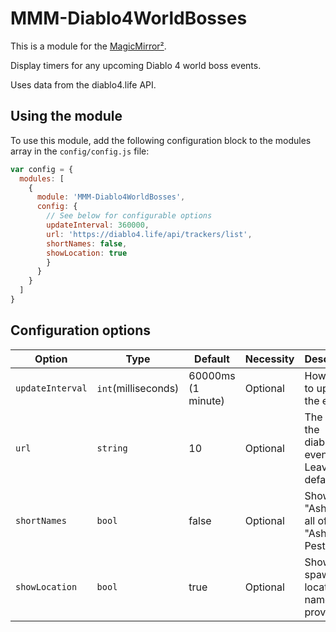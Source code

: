 # MMM-Diablo4WorldBosses

This is a module for the [MagicMirror²](https://github.com/MichMich/MagicMirror/).

Display timers for any upcoming Diablo 4 world boss events.

Uses data from the diablo4.life API.

## Using the module

To use this module, add the following configuration block to the modules array in the `config/config.js` file:
```js
var config = {
  modules: [
    {
      module: 'MMM-Diablo4WorldBosses',
      config: {
        // See below for configurable options
        updateInterval: 360000,
        url: 'https://diablo4.life/api/trackers/list',
        shortNames: false,
        showLocation: true
        }
      }
    }
  ]
}
```

## Configuration options

| Option           | Type                | Default            | Necessity | Description                                                          |
|----------------- |-------------------- |------------------- |---------- |--------------------------------------------------------------------- |
| `updateInterval` | `int`(milliseconds) | 60000ms (1 minute) | Optional  | How often to update the events.                                      |
| `url`            | `string`            | 10                 | Optional  | The url to the diablo4.life event API. Leave default.                |
| `shortNames`     | `bool`              | false              | Optional  | Show just "Ashava" or all of "Ashava the Pestilent"                  |
| `showLocation`   | `bool`              | true               | Optional  | Show boss spawn location name (if provided).                         |